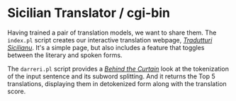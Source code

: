 # Sicilian Translator / cgi-bin

Having trained a pair of translation models, we want to share them.  The `index.pl` script creates our interactive translation webpage, [_Tradutturi Sicilianu_](https://translate.napizia.com/cgi-bin/index.pl).  It's a simple page, but also includes a feature that toggles between the literary and spoken forms.

The `darreri.pl` script provides a [_Behind the Curtain_](https://translate.napizia.com/cgi-bin/darreri.pl) look at the tokenization of the input sentence and its subword splitting.  And it returns the Top 5 translations, displaying them in detokenized form along with the translation score.
